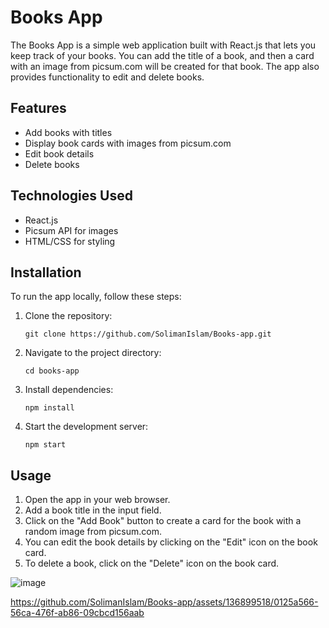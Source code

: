 # Books App

The Books App is a simple web application built with React.js that lets you keep track of your books. You can add the title of a book, and then a card with an image from picsum.com will be created for that book. The app also provides functionality to edit and delete books.

## Features

- Add books with titles
- Display book cards with images from picsum.com
- Edit book details
- Delete books

## Technologies Used

- React.js
- Picsum API for images
- HTML/CSS for styling

## Installation

To run the app locally, follow these steps:

1. Clone the repository:

   ```
   git clone https://github.com/SolimanIslam/Books-app.git

2. Navigate to the project directory:
   ```
   cd books-app
   
3. Install dependencies:
   ```
   npm install

4. Start the development server:
   ```
   npm start

## Usage

1. Open the app in your web browser.
2. Add a book title in the input field.
3. Click on the "Add Book" button to create a card for the book with a random image   from picsum.com.
4. You can edit the book details by clicking on the "Edit" icon on the book card.
5. To delete a book, click on the "Delete" icon on the book card.

![image](https://github.com/SolimanIslam/Books-app/assets/136899518/f6d5913c-3ab0-4208-bd1d-bcded7a7d277)

https://github.com/SolimanIslam/Books-app/assets/136899518/0125a566-56ca-476f-ab86-09cbcd156aab






   
